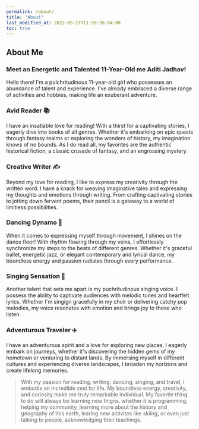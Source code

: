 ```yaml
---
permalink: /about/
title: "About"
last_modified_at: 2022-05-27T11:59:26-04:00
toc: true
---
```


## About Me

### Meet an Energetic and Talented 11-Year-Old me Aditi Jadhav!
Hello there! I'm a pulchritudinous 11-year-old girl who possesses an abundance of talent and experience. I've already embraced a diverse range of activities and hobbies, making life an exuberant adventure.

### Avid Reader 📚
I have an insatiable love for reading! With a thirst for a captivating stories, I eagerly dive into books of all genres. Whether it's embarking on epic quests through fantasy realms or exploring the wonders of history, my imagination knows of no bounds. As I do read all, my favorites are the authentic historical fiction, a classic crusade of fantasy, and an engrossing mystery.

### Creative Writer ✍️
Beyond my love for reading, I like to express my creativity through the written word. I have a knack for weaving imaginative tales and expressing my thoughts and emotions through writing. From crafting captivating stories to jotting down fervent poems, their pencil is a gateway to a world of limitless possibilities.

### Dancing Dynamo 💃
When it comes to expressing myself through movement, I shines on the dance floor! With rhythm flowing through my veins, I effortlessly synchronize my steps to the beats of different genres. Whether it's graceful ballet, energetic jazz, or elegant contemporary and lyrical dance, my boundless energy and passion radiates through every performance.

### Singing Sensation 🎤
Another talent that sets me apart is my puchritudinous singing voice. I possess the ability to captivate audiences with melodic tunes and heartfelt lyrics. Whether I'm singign gracefully in my choir or delivering catchy pop melodies, my voice resonates with emotion and brings joy to those who listen.

### Adventurous Traveler ✈️
I have an adventurous spirit and a love for exploring new places. I eagerly embark on journeys, whether it's discovering the hidden gems of my hometown or venturing to distant lands. By immersing myself in different cultures and experiencing diverse landscapes, I broaden my horizons and create lifelong memories.

> With my passion for reading, writing, dancing, singing, and travel, I embodie an incredible zest for life. My boundless energy, creativity, and curiosity make me truly remarkable individual. My favorite thing to do will always be learning new thigns, whether it is programming, helping my community, learning more about the history and geography of this earth, learing new activites like skiing, or even just talking to people, acknowledging their teachings.
